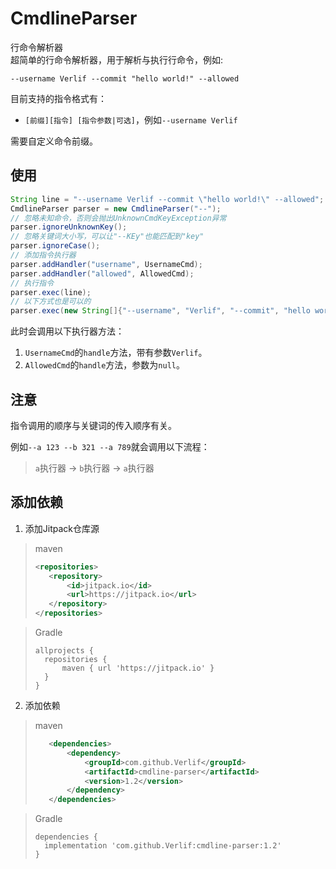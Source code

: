 # CmdlineParser

行命令解析器  
超简单的行命令解析器，用于解析与执行行命令，例如:

```shell
--username Verlif --commit "hello world!" --allowed
```

目前支持的指令格式有：

* `[前缀][指令] [指令参数|可选]`，例如`--username Verlif`

需要自定义命令前缀。

## 使用

```java
String line = "--username Verlif --commit \"hello world!\" --allowed";
CmdlineParser parser = new CmdlineParser("--");
// 忽略未知命令，否则会抛出UnknownCmdKeyException异常
parser.ignoreUnknownKey();
// 忽略关键词大小写，可以让"--KEy"也能匹配到"key"
parser.ignoreCase();
// 添加指令执行器
parser.addHandler("username", UsernameCmd);
parser.addHandler("allowed", AllowedCmd);
// 执行指令
parser.exec(line);
// 以下方式也是可以的
parser.exec(new String[]{"--username", "Verlif", "--commit", "hello world", "--allowed"});
```

此时会调用以下执行器方法：

1. `UsernameCmd`的`handle`方法，带有参数`Verlif`。
2. `AllowedCmd`的`handle`方法，参数为`null`。

## 注意

指令调用的顺序与关键词的传入顺序有关。

例如`--a 123 --b 321 --a 789`就会调用以下流程：

> `a`执行器 -> `b`执行器 -> `a`执行器

## 添加依赖

1. 添加Jitpack仓库源

> maven
> ```xml
> <repositories>
>    <repository>
>        <id>jitpack.io</id>
>        <url>https://jitpack.io</url>
>    </repository>
> </repositories>
> ```

> Gradle
> ```text
> allprojects {
>   repositories {
>       maven { url 'https://jitpack.io' }
>   }
> }
> ```

2. 添加依赖

> maven
> ```xml
>    <dependencies>
>        <dependency>
>            <groupId>com.github.Verlif</groupId>
>            <artifactId>cmdline-parser</artifactId>
>            <version>1.2</version>
>        </dependency>
>    </dependencies>
> ```

> Gradle
> ```text
> dependencies {
>   implementation 'com.github.Verlif:cmdline-parser:1.2'
> }
> ```
